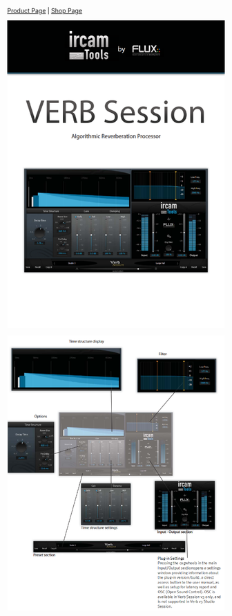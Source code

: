 [Product Page](https://www.flux.audio/project/ircam-verb-session-v3/) 
| [Shop Page](https://shop.flux.audio/en_US/products/ircam-verb-session)

![](/include/verb_session_00.PNG)

![](/include/verb_session_01.PNG)